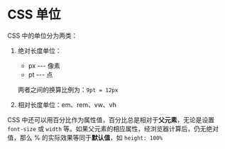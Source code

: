 # CSS 单位

CSS 中的单位分为两类：

1. 绝对长度单位：

   * px --- 像素
   * pt --- 点

   两者之间的换算比例为：`9pt = 12px`

2. 相对长度单位：em、rem、vw、vh

CSS 中还可以用百分比作为属性值，百分比总是相对于**父元素**，无论是设置 `font-size` 或 `width` 等。如果父元素的相应属性，经浏览器计算后，仍无绝对值，那么 % 的实际效果等同于**默认值**，如 `height: 100%`
